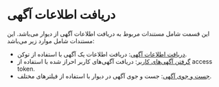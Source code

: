 # دریافت اطلاعات آگهی

این قسمت شامل مستندات مربوط به دریافت اطلاعات آگهی از دیوار می‌باشد. این مستندات شامل موارد زیر می‌باشد:

- [دریافت اطلاعات آگهی](docs/finder/get_post.md): دریافت اطلاعات یک آگهی با استفاده از توکن.
- [گرفتن آگهی‌های کاربر](docs/finder/get_user_posts.md): دریافت آگهی‌های کاربر احراز شده با استفاده از access token.
- [جست و جوی آگهی](docs/finder/search_post.md): جست و جوی آگهی در دیوار با استفاده از فیلترهای مختلف.
